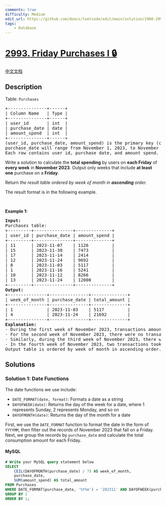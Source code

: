 ```yaml
---
comments: true
difficulty: Medium
edit_url: https://github.com/doocs/leetcode/edit/main/solution/2900-2999/2993.Friday%20Purchases%20I/README_EN.md
tags:
    - Database
---
```


<!-- problem:start -->

# [2993. Friday Purchases I 🔒](https://leetcode.com/problems/friday-purchases-i)

[中文文档](/solution/2900-2999/2993.Friday%20Purchases%20I/README.md)

## Description

<!-- description:start -->

<p>Table: <code>Purchases</code></p>

<pre>
+---------------+------+
| Column Name   | Type |
+---------------+------+
| user_id       | int  |
| purchase_date | date |
| amount_spend  | int  |
+---------------+------+
(user_id, purchase_date, amount_spend) is the primary key (combination of columns with unique values) for this table.
purchase_date will range from November 1, 2023, to November 30, 2023, inclusive of both dates.
Each row contains user id, purchase date, and amount spend.
</pre>

<p>Write a solution to calculate the <strong>total spending</strong> by users on <strong>each Friday</strong> of <strong>every week</strong> in <strong>November 2023</strong>. Output only weeks that include <strong>at least one</strong> purchase on a <strong>Friday</strong>.</p>

<p>Return <em>the result table ordered by week of month</em><em> in <strong>ascending</strong></em><em><strong> </strong>order.</em></p>

<p>The result format is in the following example.</p>

<p>&nbsp;</p>
<p><strong class="example">Example 1:</strong></p>

<pre>
<strong>Input:</strong> 
Purchases table:
+---------+---------------+--------------+
| user_id | purchase_date | amount_spend |
+---------+---------------+--------------+
| 11      | 2023-11-07    | 1126         |
| 15      | 2023-11-30    | 7473         |
| 17      | 2023-11-14    | 2414         |
| 12      | 2023-11-24    | 9692         |
| 8       | 2023-11-03    | 5117         |
| 1       | 2023-11-16    | 5241         |
| 10      | 2023-11-12    | 8266         |
| 13      | 2023-11-24    | 12000        |
+---------+---------------+--------------+
<strong>Output:</strong> 
+---------------+---------------+--------------+
| week_of_month | purchase_date | total_amount |
+---------------+---------------+--------------+
| 1             | 2023-11-03    | 5117         |
| 4             | 2023-11-24    | 21692        |
+---------------+---------------+--------------+ 
<strong>Explanation:</strong> 
- During the first week of November 2023, transactions amounting to $5,117 occurred on Friday, 2023-11-03.
- For the second week of November 2023, there were no transactions on Friday, 2023-11-10.
- Similarly, during the third week of November 2023, there were no transactions on Friday, 2023-11-17.
- In the fourth week of November 2023, two transactions took place on Friday, 2023-11-24, amounting to $12,000 and $9,692 respectively, summing up to a total of $21,692.
Output table is ordered by week_of_month in ascending order.</pre>

<!-- description:end -->

## Solutions

<!-- solution:start -->

### Solution 1: Date Functions

The date functions we use include:

-   `DATE_FORMAT(date, format)`: Formats a date as a string
-   `DAYOFWEEK(date)`: Returns the day of the week for a date, where 1 represents Sunday, 2 represents Monday, and so on
-   `DAYOFMONTH(date)`: Returns the day of the month for a date

First, we use the `DATE_FORMAT` function to format the date in the form of `YYYYMM`, then filter out the records of November 2023 that fall on a Friday. Next, we group the records by `purchase_date` and calculate the total consumption amount for each Friday.

<!-- tabs:start -->

#### MySQL

```sql
# Write your MySQL query statement below
SELECT
    CEIL(DAYOFMONTH(purchase_date) / 7) AS week_of_month,
    purchase_date,
    SUM(amount_spend) AS total_amount
FROM Purchases
WHERE DATE_FORMAT(purchase_date, '%Y%m') = '202311' AND DAYOFWEEK(purchase_date) = 6
GROUP BY 2
ORDER BY 1;
```

<!-- tabs:end -->

<!-- solution:end -->

<!-- problem:end -->
